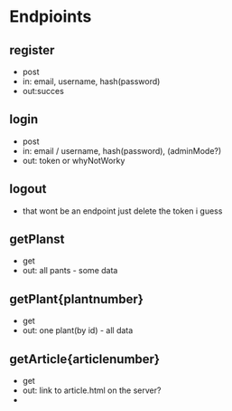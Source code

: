 # Endpioints
## register
  - post
  - in: email, username, hash(password)
  - out:succes
## login
  - post
  - in: email / username, hash(password), (adminMode?)
  - out: token or whyNotWorky
## logout
  - that wont be an endpoint just delete the token i guess
## getPlanst
  - get
  - out: all pants - some data
## getPlant\{plantnumber}
  - get
  - out: one plant(by id) - all data
## getArticle\{articlenumber}
  - get
  - out: link to article.html on  the server?
  - 
